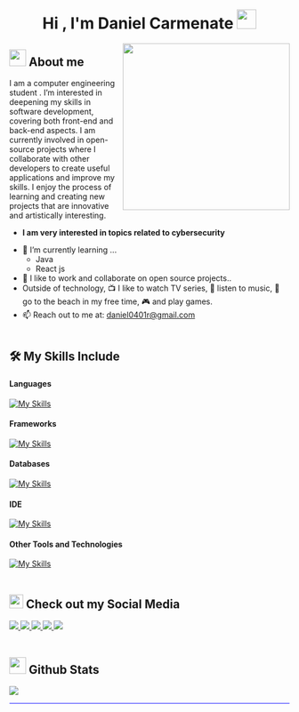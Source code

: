 <h1 align="center">Hi , I'm Daniel Carmenate <img src="https://media.giphy.com/media/hvRJCLFzcasrR4ia7z/giphy.gif" width="35"></h1>



<picture> <img align="right" src="https://media.giphy.com/media/SWoSkN6DxTszqIKEqv/giphy.gif" width = 300px></picture>
## <picture><img src = "https://github.com/7oSkaaa/7oSkaaa/blob/main/Images/about_me.gif?raw=true" width = 30px></picture> About me

I am a computer engineering student . I’m interested in deepening my skills in software development, covering both front-end and back-end aspects. I am currently involved in open-source projects where I collaborate with other developers to create useful applications and improve my skills. I enjoy the process of learning and creating new projects that are innovative and artistically interesting.
* **I am very interested in topics related to cybersecurity**
- 🌱 I’m currently learning ...
  - Java
  - React js
- 👫 I like to work and collaborate on open source projects..
- Outside of technology, 📺 I like to watch TV series, 🎵 listen to music, 🌴 go to the beach in my free time, 🎮 and play games.
- 📫 Reach out to me at: <a href="bhargavi.kurukunda@students.iiit.ac.in">daniel0401r@gmail.com</a><br><br>

## 🛠️ My Skills Include

<h4> Languages </h4>

  [![My Skills](https://skillicons.dev/icons?i=html,css,js,python,cpp,cs)](https://skillicons.dev)

<h4> Frameworks </h4>

[![My Skills](https://skillicons.dev/icons?i=django,dotnet)](https://skillicons.dev)

<h4> Databases </h4>

[![My Skills](https://skillicons.dev/icons?i=postgres)](https://skillicons.dev)

<h4> IDE </h4>

[![My Skills](https://skillicons.dev/icons?i=vscode)](https://skillicons.dev)

<h4> Other Tools and Technologies </h4>

[![My Skills](https://skillicons.dev/icons?i=linux,debian,kali)](https://skillicons.dev)<br><br>



## <img src="https://github.com/JayantGoel001/JayantGoel001/blob/master/GIF/Handshake.gif" height="25px"> Check out my Social Media
 

<a href= "https://www.instagram.com/glitchy_dan/">
    <img src="https://img.shields.io/badge/Instagram-%23E4405F.svg?style=for-the-badge&logo=Instagram&logoColor=white">
</a>

<a href= "t.me/glitchy_dani">
    <img src="https://img.shields.io/badge/Telegram-2CA5E0?style=for-the-badge&logo=telegram&logoColor=white">
</a>

<a href= "wa.me/+5356144780">
    <img src="https://img.shields.io/badge/WhatsApp-25D366?style=for-the-badge&logo=whatsapp&logoColor=white">
</a>

<a href= "signal.me/+14046091388">
    <img src="https://img.shields.io/badge/Signal-%23039BE5.svg?style=for-the-badge&logo=Signal&logoColor=white">
</a>

<a href= "https://x.com/dani_26Cr">
    <img src="https://img.shields.io/badge/X-%23000000.svg?style=for-the-badge&logo=X&logoColor=white">
</a><br><br>


## <picture> <img src = "https://github.com/7oSkaaa/7oSkaaa/blob/main/Images/Statistics.gif?raw=true" width = 30px>  </picture> Github Stats
<img align="center" src = "https://github-readme-stats.vercel.app/api?username=danielcarmenate&&show_icons=true&title_color=02D752&icon_color=bb2acf&text_color=b3b3ff&bg_color=0,000000,130F40">
<hr style="height:2px;border-width:1;border-radius: 5px;color:gray;background-color:#8080ff">





